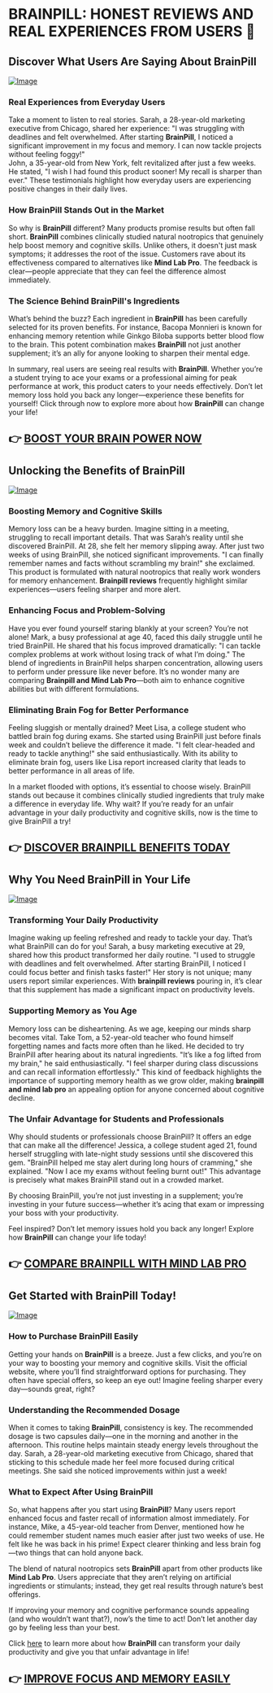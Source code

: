 # BRAINPILL: HONEST REVIEWS AND REAL EXPERIENCES FROM USERS 🌟

## Discover What Users Are Saying About BrainPill
[![Image](https://www2.sellhealth.com/134/brainpill_3_3.gif)](https://gchaffi.com/rDrjhD3s)

### Real Experiences from Everyday Users  
Take a moment to listen to real stories. Sarah, a 28-year-old marketing executive from Chicago, shared her experience: "I was struggling with deadlines and felt overwhelmed. After starting **BrainPill**, I noticed a significant improvement in my focus and memory. I can now tackle projects without feeling foggy!"  
John, a 35-year-old from New York, felt revitalized after just a few weeks. He stated, "I wish I had found this product sooner! My recall is sharper than ever." These testimonials highlight how everyday users are experiencing positive changes in their daily lives.

### How BrainPill Stands Out in the Market  
So why is **BrainPill** different? Many products promise results but often fall short. **BrainPill** combines clinically studied natural nootropics that genuinely help boost memory and cognitive skills. Unlike others, it doesn't just mask symptoms; it addresses the root of the issue. Customers rave about its effectiveness compared to alternatives like **Mind Lab Pro**. The feedback is clear—people appreciate that they can feel the difference almost immediately.

### The Science Behind BrainPill's Ingredients  
What’s behind the buzz? Each ingredient in **BrainPill** has been carefully selected for its proven benefits. For instance, Bacopa Monnieri is known for enhancing memory retention while Ginkgo Biloba supports better blood flow to the brain. This potent combination makes **BrainPill** not just another supplement; it’s an ally for anyone looking to sharpen their mental edge.

In summary, real users are seeing real results with **BrainPill**. Whether you’re a student trying to ace your exams or a professional aiming for peak performance at work, this product caters to your needs effectively. Don’t let memory loss hold you back any longer—experience these benefits for yourself! Click through now to explore more about how **BrainPill** can change your life!



## 👉 [BOOST YOUR BRAIN POWER NOW](https://gchaffi.com/rDrjhD3s)

## Unlocking the Benefits of BrainPill

[![Image](https://www2.sellhealth.com/134/brainpill_3_1.jpg)](https://gchaffi.com/rDrjhD3s)

### Boosting Memory and Cognitive Skills  
Memory loss can be a heavy burden. Imagine sitting in a meeting, struggling to recall important details. That was Sarah’s reality until she discovered BrainPill. At 28, she felt her memory slipping away. After just two weeks of using BrainPill, she noticed significant improvements. "I can finally remember names and facts without scrambling my brain!" she exclaimed. This product is formulated with natural nootropics that really work wonders for memory enhancement. **Brainpill reviews** frequently highlight similar experiences—users feeling sharper and more alert.

### Enhancing Focus and Problem-Solving  
Have you ever found yourself staring blankly at your screen? You’re not alone! Mark, a busy professional at age 40, faced this daily struggle until he tried BrainPill. He shared that his focus improved dramatically: "I can tackle complex problems at work without losing track of what I’m doing." The blend of ingredients in BrainPill helps sharpen concentration, allowing users to perform under pressure like never before. It’s no wonder many are comparing **Brainpill and Mind Lab Pro**—both aim to enhance cognitive abilities but with different formulations.

### Eliminating Brain Fog for Better Performance  
Feeling sluggish or mentally drained? Meet Lisa, a college student who battled brain fog during exams. She started using BrainPill just before finals week and couldn’t believe the difference it made. "I felt clear-headed and ready to tackle anything!" she said enthusiastically. With its ability to eliminate brain fog, users like Lisa report increased clarity that leads to better performance in all areas of life.

In a market flooded with options, it’s essential to choose wisely. BrainPill stands out because it combines clinically studied ingredients that truly make a difference in everyday life. Why wait? If you’re ready for an unfair advantage in your daily productivity and cognitive skills, now is the time to give BrainPill a try!



## 👉 [DISCOVER BRAINPILL BENEFITS TODAY](https://gchaffi.com/rDrjhD3s)

## Why You Need BrainPill in Your Life  
[![Image](https://www2.sellhealth.com/134/brainpill_3_2.jpg)](https://gchaffi.com/rDrjhD3s)  

### Transforming Your Daily Productivity  
Imagine waking up feeling refreshed and ready to tackle your day. That’s what BrainPill can do for you! Sarah, a busy marketing executive at 29, shared how this product transformed her daily routine. "I used to struggle with deadlines and felt overwhelmed. After starting BrainPill, I noticed I could focus better and finish tasks faster!" Her story is not unique; many users report similar experiences. With **brainpill reviews** pouring in, it’s clear that this supplement has made a significant impact on productivity levels.

### Supporting Memory as You Age  
Memory loss can be disheartening. As we age, keeping our minds sharp becomes vital. Take Tom, a 52-year-old teacher who found himself forgetting names and facts more often than he liked. He decided to try BrainPill after hearing about its natural ingredients. "It’s like a fog lifted from my brain," he said enthusiastically. "I feel sharper during class discussions and can recall information effortlessly." This kind of feedback highlights the importance of supporting memory health as we grow older, making **brainpill and mind lab pro** an appealing option for anyone concerned about cognitive decline.

### The Unfair Advantage for Students and Professionals  
Why should students or professionals choose BrainPill? It offers an edge that can make all the difference! Jessica, a college student aged 21, found herself struggling with late-night study sessions until she discovered this gem. "BrainPill helped me stay alert during long hours of cramming," she explained. "Now I ace my exams without feeling burnt out!" This advantage is precisely what makes BrainPill stand out in a crowded market.

By choosing BrainPill, you’re not just investing in a supplement; you’re investing in your future success—whether it’s acing that exam or impressing your boss with your productivity.

Feel inspired? Don’t let memory issues hold you back any longer! Explore how **BrainPill** can change your life today!



## 👉 [COMPARE BRAINPILL WITH MIND LAB PRO](https://gchaffi.com/rDrjhD3s)

## Get Started with BrainPill Today!

[![Image](https://www2.sellhealth.com/134/brainpill_new_2_2.jpg)](https://gchaffi.com/rDrjhD3s)

### How to Purchase BrainPill Easily  
Getting your hands on **BrainPill** is a breeze. Just a few clicks, and you’re on your way to boosting your memory and cognitive skills. Visit the official website, where you’ll find straightforward options for purchasing. They often have special offers, so keep an eye out! Imagine feeling sharper every day—sounds great, right?  

### Understanding the Recommended Dosage  
When it comes to taking **BrainPill**, consistency is key. The recommended dosage is two capsules daily—one in the morning and another in the afternoon. This routine helps maintain steady energy levels throughout the day. Sarah, a 28-year-old marketing executive from Chicago, shared that sticking to this schedule made her feel more focused during critical meetings. She said she noticed improvements within just a week!  

### What to Expect After Using BrainPill  
So, what happens after you start using **BrainPill**? Many users report enhanced focus and faster recall of information almost immediately. For instance, Mike, a 45-year-old teacher from Denver, mentioned how he could remember student names much easier after just two weeks of use. He felt like he was back in his prime! Expect clearer thinking and less brain fog—two things that can hold anyone back.

The blend of natural nootropics sets **BrainPill** apart from other products like **Mind Lab Pro**. Users appreciate that they aren’t relying on artificial ingredients or stimulants; instead, they get real results through nature’s best offerings.

If improving your memory and cognitive performance sounds appealing (and who wouldn’t want that?), now’s the time to act! Don’t let another day go by feeling less than your best.

Click [here](https://gchaffi.com/rDrjhD3s) to learn more about how **BrainPill** can transform your daily productivity and give you that unfair advantage in life!



## 👉 [IMPROVE FOCUS AND MEMORY EASILY](https://gchaffi.com/rDrjhD3s)